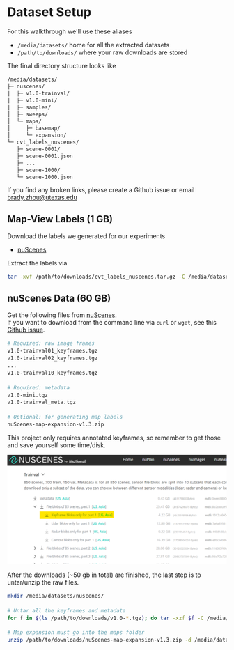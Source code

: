 # **Dataset Setup**

For this walkthrough we'll use these aliases
* `/media/datasets/` home for all the extracted datasets
* `/path/to/downloads/` where your raw downloads are stored

The final directory structure looks like

```
/media/datasets/
├─ nuscenes/
│  ├─ v1.0-trainval/
│  ├─ v1.0-mini/
│  ├─ samples/
│  ├─ sweeps/
│  └─ maps/
│     ├─ basemap/
│     └─ expansion/
└─ cvt_labels_nuscenes/
   ├─ scene-0001/
   ├─ scene-0001.json
   ├─ ...
   ├─ scene-1000/
   └─ scene-1000.json
```

If you find any broken links, please create a Github issue or email 
<a href='ma&#105;&#108;to&#58;%62r&#37;6&#49;&#100;y%2E&#122;h%6F&#117;&#64;ute&#120;a&#115;&#46;&#101;du'>&#98;rad&#121;&#46;z&#104;o&#117;&#64;ute&#120;as&#46;edu</a>


## **Map-View Labels (1 GB)**

Download the labels we generated for our experiments

* [nuScenes](https://www.cs.utexas.edu/~bzhou/cvt/cvt_labels_nuscenes.tar.gz)

Extract the labels via

```bash
tar -xvf /path/to/downloads/cvt_labels_nuscenes.tar.gz -C /media/datasets
```

## **nuScenes Data (60 GB)**

Get the following files from [nuScenes](https://www.nuscenes.org/download).  
If you want to download from the command line via `curl` or `wget`, see this [Github issue](https://github.com/nutonomy/nuscenes-devkit/issues/110).

```bash
# Required: raw image frames
v1.0-trainval01_keyframes.tgz
v1.0-trainval02_keyframes.tgz
...
v1.0-trainval10_keyframes.tgz

# Required: metadata
v1.0-mini.tgz
v1.0-trainval_meta.tgz

# Optional: for generating map labels
nuScenes-map-expansion-v1.3.zip
```

This project only requires annotated keyframes, so remember to get those and save yourself some time/disk.

<p align="left"><img src='assets/dataset_setup_keyframes.png' height="250"></p>

After the downloads (~50 gb in total) are finished, the last step is to untar/unzip the raw files.

```bash
mkdir /media/datasets/nuscenes/

# Untar all the keyframes and metadata
for f in $(ls /path/to/downloads/v1.0-*.tgz); do tar -xzf $f -C /media/datasets/nuscenes; done

# Map expansion must go into the maps folder
unzip /path/to/downloads/nuScenes-map-expansion-v1.3.zip -d /media/datasets/nuscenes/maps
```